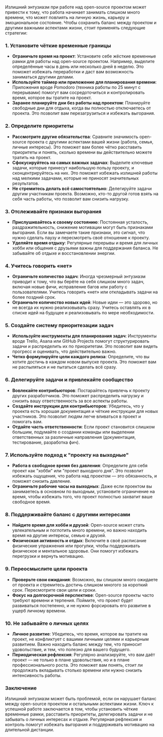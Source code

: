 
Излишний энтузиазм при работе над open-source проектом может привести к тому, что работа начинает занимать слишком много времени, что может повлиять на личную жизнь, карьеру и эмоциональное состояние. Чтобы сохранить баланс между проектом и другими важными аспектами жизни, стоит применять следующие стратегии:

### 1. **Установите чёткие временные границы**

- **Ограничьте время на проект**: Установите себе жёсткие временные рамки для работы над open-source проектом. Например, выделите определённые часы в день или несколько дней в неделю. Это поможет избежать переработки и даст вам возможность заниматься другими делами.
- **Используйте таймер или приложение для планирования времени**: Приложения вроде Pomodoro (техника работы по 25 минут с перерывами) помогут вам сосредоточиться и контролировать время, которое вы тратите на проект.
- **Заранее планируйте дни без работы над проектом**: Планируйте свободные дни для отдыха, когда вы полностью отключаетесь от проекта. Это позволит вам перезагрузиться и избежать выгорания.

### 2. **Определите приоритеты**

- **Рассмотрите другие обязательства**: Сравните значимость open-source проекта с другими аспектами вашей жизни (работа, семья, личные интересы). Это поможет вам более чётко расставить приоритеты и понять, сколько времени вы действительно можете тратить на проект.
- **Сфокусируйтесь на самых важных задачах**: Выделите ключевые задачи, которые принесут наибольшую пользу проекту, и сконцентрируйтесь на них. Это поможет избежать излишней работы над мелкими задачами, которые не приносят значительных результатов.
- **Не стремитесь делать всё самостоятельно**: Делегируйте задачи другим участникам проекта. Возможно, кто-то другой готов взять на себя часть работы, что позволит вам снизить нагрузку.

### 3. **Отслеживайте признаки выгорания**

- **Прислушивайтесь к своему состоянию**: Постоянная усталость, раздражительность, снижение мотивации могут быть признаками выгорания. Если вы замечаете такие признаки, это сигнал, что нужно сделать паузу и пересмотреть своё отношение к проекту.
- **Уделяйте время отдыху**: Регулярные перерывы и время для личных хобби или общения с друзьями важны для поддержания баланса. Не забывайте об отдыхе и восстановлении энергии.

### 4. **Учитесь говорить «нет»**

- **Ограничьте количество задач**: Иногда чрезмерный энтузиазм приводит к тому, что вы берёте на себя слишком много задач, включая новые фичи, исправление багов или работу с пользователями. Учитесь говорить «нет» или откладывать задачи на более поздний срок.
- **Ограничьте количество новых идей**: Новые идеи — это здорово, но не всегда их нужно реализовывать сразу. Учитесь оставлять их в списке идей на будущее и реализовывать по мере необходимости.

### 5. **Создайте систему приоритезации задач**

- **Используйте инструменты для планирования задач**: Инструменты вроде Trello, Asana или GitHub Projects помогут структурировать задачи и распределить их по приоритетам. Это позволит вам видеть прогресс и оценивать, что действительно важно.
- **Четко формулируйте цели каждого релиза**: Определите, что вы хотите достичь в каждом новом выпуске проекта. Это поможет вам не распыляться и не пытаться сделать всё сразу.

### 6. **Делегируйте задачи и привлекайте сообщество**

- **Вовлекайте контрибьюторов**: Постарайтесь привлечь к проекту других разработчиков. Это поможет распределить нагрузку и снизить вашу ответственность за все аспекты работы.
- **Создайте инструкции для контрибьюторов**: Убедитесь, что у проекта есть хорошая документация и чёткие инструкции для новых участников. Это позволит людям легче вливаться в проект и помогать вам.
- **Отдайте часть ответственности**: Если проект становится слишком большим, подумайте о создании команды или выделении ответственных за различные направления (документация, тестирование, разработка фич).

### 7. **Используйте подход к "проекту на выходные"**

- **Работа в свободное время без давления**: Определите для себя проект как "хобби" или "проект выходного дня". Это позволит избежать ощущения, что работа над проектом — это обязанность, и поможет снизить давление.
- **Ограничьте рабочие часы на выходных**: Даже если проектом вы занимаетесь в основном по выходным, установите ограничение на время, чтобы избежать того, что проект полностью захватит ваше свободное время.

### 8. **Поддерживайте баланс с другими интересами**

- **Найдите время для хобби и друзей**: Open-source может стать увлекательным и поглотить много времени, но важно находить время на другие интересы, семью и друзей.
- **Физическая активность и отдых**: Включите в своё расписание физические упражнения или прогулки, чтобы поддерживать физическое и ментальное здоровье. Они помогут избежать перегрузки и вернуть мотивацию.

### 9. **Переосмыслите цели проекта**

- **Проверьте свои ожидания**: Возможно, вы слишком много ожидаете от проекта и стремитесь достичь слишком многого за короткий срок. Пересмотрите свои цели и сроки.
- **Фокус на долгосрочной перспективе**: Open-source проекты часто требуют времени и терпения. Поймите, что проект будет развиваться постепенно, и не нужно форсировать его развитие в ущерб личному времени.

### 10. **Не забывайте о личных целях**

- **Личное развитие**: Убедитесь, что время, которое вы тратите на проект, не конфликтует с вашими личными целями и карьерным развитием. Важно находить баланс между тем, что приносит удовольствие, и тем, что полезно для вашего будущего.
- **Периодическая рефлексия**: Регулярно анализируйте, что вам даёт проект — не только в плане удовольствия, но и в плане профессионального роста. Это поможет вам понять, стоит ли продолжать вкладывать столько времени или нужно снизить интенсивность работы.

### Заключение

Излишний энтузиазм может быть проблемой, если он нарушает баланс между open-source проектом и остальными аспектами жизни. Ключ к успешной работе заключается в том, чтобы установить чёткие временные рамки, расставить приоритеты, делегировать задачи и не забывать о личных интересах и отдыхе. Регулярная рефлексия и контроль помогут избежать выгорания и поддерживать мотивацию на длительной дистанции.